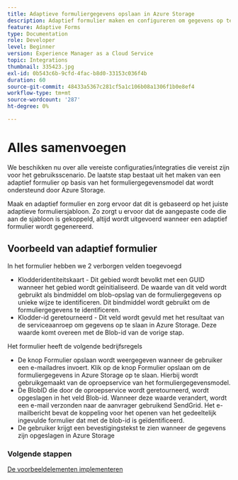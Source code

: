 ```yaml
---
title: Adaptieve formuliergegevens opslaan in Azure Storage
description: Adaptief formulier maken en configureren om gegevens op te slaan in Azure Storage
feature: Adaptive Forms
type: Documentation
role: Developer
level: Beginner
version: Experience Manager as a Cloud Service
topic: Integrations
thumbnail: 335423.jpg
exl-id: 0b543c6b-9cfd-4fac-b8d0-33153c036f4b
duration: 60
source-git-commit: 48433a5367c281cf5a1c106b08a1306f1b0e8ef4
workflow-type: tm+mt
source-wordcount: '287'
ht-degree: 0%

---
```


# Alles samenvoegen

We beschikken nu over alle vereiste configuraties/integraties die vereist zijn voor het gebruiksscenario. De laatste stap bestaat uit het maken van een adaptief formulier op basis van het formuliergegevensmodel dat wordt ondersteund door Azure Storage.

Maak en adaptief formulier en zorg ervoor dat dit is gebaseerd op het juiste adaptieve formuliersjabloon. Zo zorgt u ervoor dat de aangepaste code die aan de sjabloon is gekoppeld, altijd wordt uitgevoerd wanneer een adaptief formulier wordt gegenereerd.

## Voorbeeld van adaptief formulier

In het formulier hebben we 2 verborgen velden toegevoegd

* Klodderidentiteitskaart - Dit gebied wordt bevolkt met een GUID wanneer het gebied wordt geïnitialiseerd. De waarde van dit veld wordt gebruikt als bindmiddel om blob-opslag van de formuliergegevens op unieke wijze te identificeren. Dit bindmiddel wordt gebruikt om de formuliergegevens te identificeren.
* Klodder-id geretourneerd - Dit veld wordt gevuld met het resultaat van de serviceaanroep om gegevens op te slaan in Azure Storage. Deze waarde komt overeen met de Blob-id van de vorige stap.

Het formulier heeft de volgende bedrijfsregels

* De knop Formulier opslaan wordt weergegeven wanneer de gebruiker een e-mailadres invoert. Klik op de knop Formulier opslaan om de formuliergegevens in Azure Storage op te slaan. Hierbij wordt gebruikgemaakt van de oproepservice van het formuliergegevensmodel.
* De BlobID die door de oproepservice wordt geretourneerd, wordt opgeslagen in het veld Blob-id. Wanneer deze waarde verandert, wordt een e-mail verzonden naar de aanvrager gebruikend SendGrid. Het e-mailbericht bevat de koppeling voor het openen van het gedeeltelijk ingevulde formulier dat met de blob-id is geïdentificeerd.
* De gebruiker krijgt een bevestigingstekst te zien wanneer de gegevens zijn opgeslagen in Azure Storage

### Volgende stappen

[De voorbeeldelementen implementeren](./deploy-sample-assets.md)
